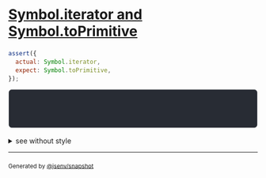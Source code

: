 # [Symbol.iterator and Symbol.toPrimitive](../../well_known.test.js#L17)

```js
assert({
  actual: Symbol.iterator,
  expect: Symbol.toPrimitive,
});
```

![img](throw.svg)

<details>
  <summary>see without style</summary>

```console
AssertionError: actual and expect are different

actual: Symbol.iterator
expect: Symbol.toPrimitive
```

</details>

---

<sub>
  Generated by <a href="https://github.com/jsenv/core/tree/main/packages/independent/snapshot">@jsenv/snapshot</a>
</sub>